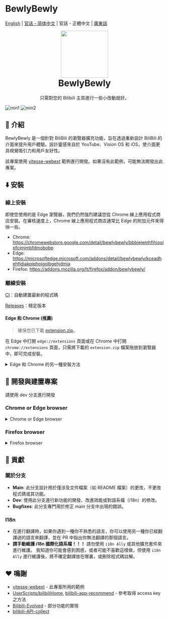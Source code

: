 # BewlyBewly

[English](README.md) | [官话 - 简体中文](README-cmn_CN.md) | 官話 - 正體中文 | [廣東話](README-jyut.md)

<p align="center" style="margin-bottom: 0px !important;">
<img width="150" src="https://user-images.githubusercontent.com/33394391/160250512-410b71fc-7f25-4caf-b850-429227ff082a.png"><br/>
</p>

<h1 align="center" style="margin-top: 0px;">BewlyBewly</h1>

<p align="center">只需對您的 Bilibili 主頁進行一些小改動就好。</p>

![min1](https://github.com/hakadao/BewlyBewly/assets/33394391/951f9e2a-d0e1-452c-83a9-dc6d85c4d441)
![min2](https://github.com/hakadao/BewlyBewly/assets/33394391/3e75dd20-f60b-4645-b434-23a24c72959c)

## 👋 介紹

BewlyBewly 是一個針對 BiliBili 的瀏覽器擴充功能，旨在透過重新設計 BiliBili 的介面來提升用戶體驗。設計靈感來自於 YouTube、Vision OS 和 iOS，使介面更具視覺吸引力和用戶友好性。

該專案使用 [vitesse-webext](https://github.com/antfu/vitesse-webext) 範例進行開發。如果沒有此範例，可能無法開發出此專案。

## ⬇️ 安裝

### 線上安裝

即使您使用的是 Edge 瀏覽器，我們仍然強烈建議您從 Chrome 線上應用程式商店安裝。在審核速度上，Chrome 線上應用程式商店通常比 Edge 的附加元件來得快一些。

- Chrome: <https://chromewebstore.google.com/detail/bewlybewly/bbbiejemhfihiooipfcjmjmbfdmobobp>
- Edge: <https://microsoftedge.microsoft.com/addons/detail/bewlybewly/kceadhehfjdiakpiphpjgolbgehjdmja>
- Firefox: <https://addons.mozilla.org/lt/firefox/addon/bewlybewly/>

### 離線安裝

[CI](https://github.com/hakadao/BewlyBewly/actions)：自動建置最新的程式碼

[Releases](https://github.com/hakadao/BewlyBewly/releases)：穩定版本

#### Edge 和 Chrome (推薦)

> 確保您已下載 [extension.zip](https://github.com/hakadao/BewlyBewly/releases)。

在 Edge 中打開 `edge://extensions` 頁面或在 Chrome 中打開 `chrome://extensions` 頁面，只需將下載的 `extension.zip` 檔案拖放到瀏覽器中，即可完成安裝。

<details>
 <summary> Edge 和 Chrome 的另一種安裝方法 </summary>

#### Edge

> 確保您已下載 [extension.zip](https://github.com/hakadao/BewlyBewly/releases) 並且解壓縮此檔案。

1. 在地址欄中輸入 `edge://extensions/`，然後按下 Enter 鍵
2. 打開`開發者模式`，然後按下`載入解壓縮` <br/> <img width="655" alt="image" src="https://user-images.githubusercontent.com/33394391/232246901-e3544c16-bde2-480d-b770-ca5242793963.png">
3. 將已解壓縮的擴充功能的資料夾載入到您的瀏覽器

#### Chrome
>
> 確保您已下載 [extension.zip](https://github.com/hakadao/BewlyBewly/releases) 並且解壓縮此檔案。

1. 在地址欄中輸入 `chrome://extensions/`，然後按下 Enter 鍵
2. 打開`開發者模式`，然後按下`載入解壓縮` <br/> <img width="655" alt="Snipaste_2022-03-27_18-17-04" src="https://user-images.githubusercontent.com/33394391/160276882-13da0484-92c1-47dd-add8-7655c5c2bf1c.png">
3. 將已解壓縮的擴充功能的資料夾載入到您的瀏覽器

</details>

## 🔧 開發與建置專案

請使用 dev 分支進行開發

### Chrome or Edge browser

<details>
  <summary>Chrome or Edge browser</summary>

#### 開發 (Chrome or Edge)

```bash
pnpm dev
```

然後在瀏覽器中使用 `extension/` 資料夾載入此擴充功能。
每次修改後，您需要點選 [Extensions Reloader](https://chromewebstore.google.com/detail/extensions-reloader/fimgfedafeadlieiabdeeaodndnlbhid) 按鈕，然後重新整理頁面，以確保更改生效。

#### 建置 (Chrome or Edge)

建置此擴充功能，需要執行以下指令

```bash
pnpm build
```

然後打包 `extension` 下的檔案

</details>

### Firefox browser

<details>
  <summary>Firefox browser</summary>

#### 開發 (Firefox)

```bash
pnpm dev-firefox
```

然後在瀏覽器中使用 `extension-firefox/` 資料夾載入此擴充功能。
每次修改後，您需要點選 [Extensions Reloader](https://chromewebstore.google.com/detail/extensions-reloader/fimgfedafeadlieiabdeeaodndnlbhid) 按鈕，然後重新整理頁面，以確保更改生效。

#### 建置 (Firefox)

建置此擴充功能，需要執行以下指令

```bash
pnpm build-firefox
```

然後打包 `extension-firefox` 下的檔案

</details>

## 🤝 貢獻

### 關於分支

- **Main**: 此分支設計用於僅涉及文件檔案（如 README 檔案）的更改，不更改程式碼或其功能。
- **Dev**: 使用此分支進行新功能的開發、改進效能或對語系檔（i18n）的修改。
- **Bugfixes**: 此分支專門用於修正 main 分支中出現的錯誤。

### I18n

- 在進行翻譯時，如果你遇到一種你不熟悉的語言，你可以使用另一種你已經翻譯過的語言來翻譯，並在 PR 中指出你無法翻譯的那個語言。
- **請手動維護 i18n 國際化語系檔！！！** 請勿使用 `i18n Ally` 或其他擴充套件來進行維護。 我知道你可能會感到困惑，或者可能不喜歡這樣做，但使用 `i18n Ally` 進行維護後，將不確定翻譯放在哪裏，或刪除程式碼註解。

## ❤️ 鳴謝

- [vitesse-webext](https://github.com/antfu/vitesse-webext) - 此專案所用的範例
- [UserScripts/bilibiliHome](https://github.com/indefined/UserScripts/tree/master/bilibiliHome), [bilibili-app-recommend](https://github.com/magicdawn/bilibili-app-recommend) - 參考取得 access key 之方法
- [Bilibili-Evolved](https://github.com/the1812/Bilibili-Evolved) - 部分功能的實現
- [bilibili-API-collect](https://github.com/SocialSisterYi/bilibili-API-collect)
